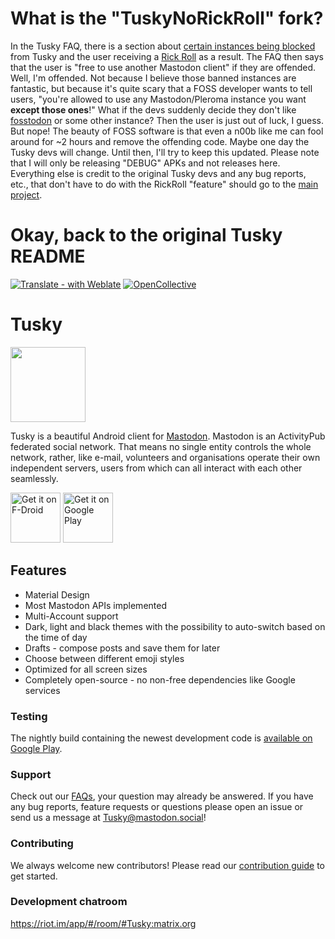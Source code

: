# What is the "TuskyNoRickRoll" fork?
In the Tusky FAQ, there is a section about [certain instances being blocked](https://github.com/tuskyapp/faq/blob/main/README.md#im-trying-to-log-in-to-my-account-and-am-being-rick-rolled-why) from Tusky and the user receiving a [Rick Roll](https://en.wikipedia.org/wiki/Rickrolling) as a result. The FAQ then says that the user is "free to use another Mastodon client" if they are offended. Well, I'm offended. Not because I believe those banned instances are fantastic, but because it's quite scary that a FOSS developer wants to tell users, "you're allowed to use any Mastodon/Pleroma instance you want **except those ones**!" What if the devs suddenly decide they don't like [fosstodon](https://www.fosstodon.org/) or some other instance? Then the user is just out of luck, I guess. But nope! The beauty of FOSS software is that even a n00b like me can fool around for ~2 hours and remove the offending code. Maybe one day the Tusky devs will change. Until then, I'll try to keep this updated. Please note that I will only be releasing "DEBUG" APKs and not releases here. Everything else is credit to the original Tusky devs and any bug reports, etc., that don't have to do with the RickRoll "feature" should go to the [main project](https://github.com/tuskyapp/Tusky).

# Okay, back to the original Tusky README

[![Translate - with Weblate](https://img.shields.io/badge/translate%20with-Weblate-green.svg?style=flat)](https://weblate.tusky.app/) [![OpenCollective](https://opencollective.com/tusky/backers/badge.svg)](https://opencollective.com/tusky/)
# Tusky

<img src="/fastlane/metadata/android/en-US/images/icon.png" width="120" height="120"/>

Tusky is a beautiful Android client for [Mastodon](https://github.com/mastodon/mastodon). Mastodon is an ActivityPub federated social network. That means no single entity controls the whole network, rather, like e-mail, volunteers and organisations operate their own independent servers, users from which can all interact with each other seamlessly.

[<img src="/assets/fdroid_badge.png" alt="Get it on F-Droid" height="80" />](https://f-droid.org/repository/browse/?fdid=com.keylesspalace.tusky)
[<img src="https://play.google.com/intl/en_us/badges/images/generic/en_badge_web_generic.png" alt="Get it on Google Play" height="80" />](https://play.google.com/store/apps/details?id=com.keylesspalace.tusky&utm_source=github&pcampaignid=MKT-Other-global-all-co-prtnr-py-PartBadge-Mar2515-1)

## Features

- Material Design
- Most Mastodon APIs implemented
- Multi-Account support
- Dark, light and black themes with the possibility to auto-switch based on the time of day
- Drafts - compose posts and save them for later
- Choose between different emoji styles 
- Optimized for all screen sizes
- Completely open-source - no non-free dependencies like Google services

### Testing

The nightly build containing the newest development code is [available on Google Play](https://play.google.com/store/apps/details?id=com.keylesspalace.tusky.test). 

### Support

Check out our [FAQs](https://github.com/tuskyapp/faq/blob/main/README.md), your question may already be answered.
If you have any bug reports, feature requests or questions please open an issue or send us a message at [Tusky@mastodon.social](https://mastodon.social/@Tusky)!

### Contributing
We always welcome new contributors! Please read our [contribution guide](https://github.com/tuskyapp/Tusky/blob/develop/CONTRIBUTING.md) to get started.

### Development chatroom
https://riot.im/app/#/room/#Tusky:matrix.org
